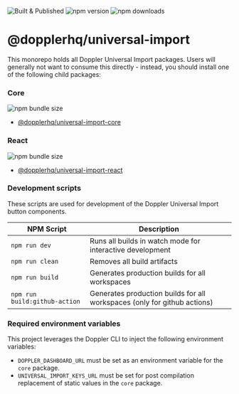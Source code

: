 ![Built & Published](https://github.com/DopplerHQ/universal-import/actions/workflows/build-and-publish.yaml/badge.svg)
![npm version](https://badgen.net/npm/v/@dopplerhq/universal-import-react)
![npm downloads](https://badgen.net/npm/dm/@dopplerhq/universal-import-react?icon=npm)

# @dopplerhq/universal-import

This monorepo holds all Doppler Universal Import packages. Users will generally not want to consume this
directly - instead, you should install one of the following child packages:

### Core

![npm bundle size](https://img.shields.io/bundlephobia/minzip/@dopplerhq/universal-import-core)

- [@dopplerhq/universal-import-core](./core)

### React

![npm bundle size](https://img.shields.io/bundlephobia/minzip/@dopplerhq/universal-import-react)

- [@dopplerhq/universal-import-react](./react)

### Development scripts

These scripts are used for development of the Doppler Universal Import button components.

| NPM Script                    | Description                                                              |
| ----------------------------- | ------------------------------------------------------------------------ |
| `npm run dev`                 | Runs all builds in watch mode for interactive development                |
| `npm run clean`               | Removes all build artifacts                                              |
| `npm run build`               | Generates production builds for all workspaces                           |
| `npm run build:github-action` | Generates production builds for all workspaces (only for github actions) |

### Required environment variables

This project leverages the Doppler CLI to inject the following environment variables:

- `DOPPLER_DASHBOARD_URL` must be set as an environment variable for the `core` package.
- `UNIVERSAL_IMPORT_KEYS_URL` must be set for post compilation replacement of static values in the `core` package.
